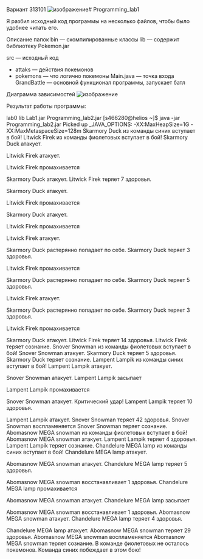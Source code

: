 
Вариант 313101
![изображение](https://github.com/user-attachments/assets/fc93d005-82b3-40e5-bb7d-e5e9a248cc63)# Programming_lab1

Я разбил исходный код программы на несколько файлов, чтобы было удобнее читать его.

Описание папок
bin — скомпилированные классы
lib — содержит библиотеку Pokemon.jar

src — исходный код
- attaks — действия покемонов
- pokemons — что логично покемоны
Main.java — точка входа
GrandBattle — основной функционал программы, запускает батл


Диаграмма зависимостей
![изображение](https://github.com/user-attachments/assets/751fa69a-6e85-483f-8e06-886e139556a5)







Результат работы программы:

lab0			lib
Lab1.jar		Programming_lab2.jar
[s466280@helios ~]$ java -jar Programming_lab2.jar 
Picked up _JAVA_OPTIONS: -XX:MaxHeapSize=1G -XX:MaxMetaspaceSize=128m
Skarmory Duck из команды синих вступает в бой!
Litwick Firek из команды фиолетовых вступает в бой!
Skarmory Duck атакует. 

Litwick Firek атакует. 

Litwick Firek промахивается

Skarmory Duck атакует. 
Litwick Firek теряет 7 здоровья.

Skarmory Duck атакует. 

Litwick Firek промахивается

Skarmory Duck атакует. 

Litwick Firek промахивается

Litwick Firek атакует. 

Skarmory Duck растерянно попадает по себе. 
Skarmory Duck теряет 3 здоровья.

Litwick Firek промахивается

Skarmory Duck растерянно попадает по себе. 
Skarmory Duck теряет 5 здоровья.

Litwick Firek атакует. 

Skarmory Duck растерянно попадает по себе. 
Skarmory Duck теряет 3 здоровья.

Litwick Firek промахивается

Skarmory Duck атакует. 
Litwick Firek теряет 14 здоровья.
Litwick Firek теряет сознание.
Snover Snowman из команды фиолетовых вступает в бой!
Snover Snowman атакует. 
Skarmory Duck теряет 5 здоровья.
Skarmory Duck теряет сознание.
Lampent Lampik из команды синих вступает в бой!
Lampent Lampik атакует. 

Snover Snowman атакует. 
Lampent Lampik засыпает

Lampent Lampik промахивается

Snover Snowman атакует. 
Критический удар!
Lampent Lampik теряет 10 здоровья.

Lampent Lampik атакует. 
Snover Snowman теряет 42 здоровья.
Snover Snowman воспламеняется
Snover Snowman теряет сознание.
Abomasnow MEGA snowman из команды фиолетовых вступает в бой!
Abomasnow MEGA snowman атакует. 
Lampent Lampik теряет 4 здоровья.
Lampent Lampik теряет сознание.
Chandelure MEGA lamp из команды синих вступает в бой!
Chandelure MEGA lamp атакует. 

Abomasnow MEGA snowman атакует. 
Chandelure MEGA lamp теряет 5 здоровья.

Abomasnow MEGA snowman восстанавливает 1 здоровья.
Chandelure MEGA lamp промахивается

Abomasnow MEGA snowman атакует. 
Chandelure MEGA lamp засыпает

Abomasnow MEGA snowman восстанавливает 1 здоровья.
Abomasnow MEGA snowman атакует. 
Chandelure MEGA lamp теряет 4 здоровья.

Chandelure MEGA lamp атакует. 
Abomasnow MEGA snowman теряет 29 здоровья.
Abomasnow MEGA snowman воспламеняется
Abomasnow MEGA snowman теряет сознание.
В команде фиолетовых не осталось покемонов.
Команда синих побеждает в этом бою!

